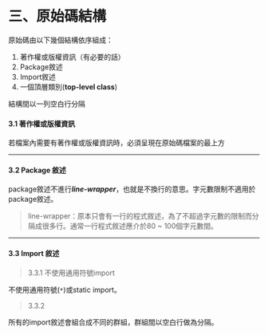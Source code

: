 # 三、原始碼結構

原始碼由以下幾個結構依序組成：

1. 著作權或版權資訊（有必要的話）
2. Package敘述
3. Import敘述
4. 一個頂層類別(**top-level class**)

結構間以一列空白行分隔

#### **3.1 著作權或版權資訊**

若檔案內需要有著作權或版權資訊時，必須呈現在原始碼檔案的最上方





---

#### **3.2 Package 敘述**

package敘述不進行***line-wrapper***，也就是不換行的意思。字元數限制不適用於package敘述。
>line-wrapper：原本只會有一行的程式敘述，為了不超過字元數的限制而分隔成很多行。通常一行程式敘述應介於80 ~ 100個字元數間。



---
#### **3.3 Import 敘述**

>3.3.1 不使用通用符號import

不使用通用符號(```*```)或static import。

>3.3.2 


所有的import敘述會組合成不同的群組，群組間以空白行做為分隔。